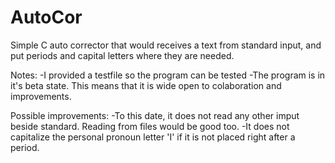 # AutoCor
Simple C auto corrector that would receives a text from standard input, and put periods and capital letters where they are needed.

Notes:
-I provided a testfile so the program can be tested
-The program is in it's beta state. This means that it is wide open to colaboration and improvements.

Possible improvements:
-To this date, it does not read any other imput beside standard. Reading from files would be good too.
-It does not capitalize the personal pronoun letter 'I' if it is not placed right after a period.
